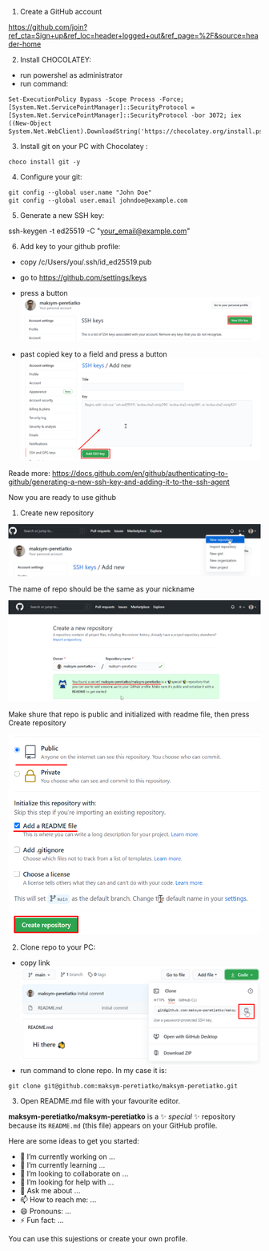 
1. Create a GitHub account

https://github.com/join?ref_cta=Sign+up&ref_loc=header+logged+out&ref_page=%2F&source=header-home

2. Install CHOCOLATEY:
- run powershel as administrator
- run command:
```
Set-ExecutionPolicy Bypass -Scope Process -Force; [System.Net.ServicePointManager]::SecurityProtocol = [System.Net.ServicePointManager]::SecurityProtocol -bor 3072; iex ((New-Object System.Net.WebClient).DownloadString('https://chocolatey.org/install.ps1'))
```


3. Install git on your PC with Chocolatey :
```
choco install git -y
```

4. Configure your git:
```
git config --global user.name "John Doe"
git config --global user.email johndoe@example.com
```

5. Generate a new SSH key:

ssh-keygen -t ed25519 -C "your_email@example.com"

6. Add key to your github profile:
- copy /c/Users/you/.ssh/id_ed25519.pub 
- go to https://github.com/settings/keys
- press a button
![](Screenshot_2.png)

- past copied key to a field and press a button
![](.\Screenshot_3.png)

Reade more: https://docs.github.com/en/github/authenticating-to-github/generating-a-new-ssh-key-and-adding-it-to-the-ssh-agent

Now you are ready to use github

1. Create new repository

![](Screenshot_4.png)

The name of repo should be the same as your nickname

![](Screenshot_5.png)

Make shure that repo is public and initialized with readme file, then press Create repository

![](Screenshot_6.png)

2. Clone repo to your PC:
- copy link
![](Screenshot_1.png)
- run command to clone repo. In my case it is:
```
git clone git@github.com:maksym-peretiatko/maksym-peretiatko.git
```

3. Open README.md file with your favourite editor. 

**maksym-peretiatko/maksym-peretiatko** is a ✨ _special_ ✨ repository because its `README.md` (this file) appears on your GitHub profile.

Here are some ideas to get you started:

- 🔭 I’m currently working on ...
- 🌱 I’m currently learning ...
- 👯 I’m looking to collaborate on ...
- 🤔 I’m looking for help with ...
- 💬 Ask me about ...
- 📫 How to reach me: ...
- 😄 Pronouns: ...
- ⚡ Fun fact: ...

You can use this sujestions or create your own profile.

